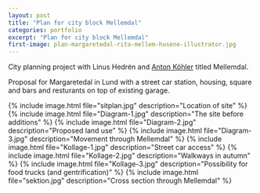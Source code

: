 ```yaml
---
layout: post
title: "Plan for city block Mellemdal"
categories: portfolio
excerpt: "Plan for city block Mellemdal"
first-image: plan-margaretedal-rita-mellem-husene-illustrator.jpg
---
```

City planning project with Linus Hedrén and [Anton Köhler](http://www.kohlerarkitektur.se/) titled Mellemdal.

Proposal for Margaretedal in Lund with a street car station, housing, square and bars and resturants on top of existing garage.

{% include image.html file="sitplan.jpg" description="Location of site" %}
{% include image.html file="Diagram-1.jpg" description="The site before additions" %}
{% include image.html file="Diagram-2.jpg" description="Proposed land use" %}
{% include image.html file="Diagram-3.jpg" description="Movement through Mellemdal" %}
{% include image.html file="Kollage-1.jpg" description="Street car access" %}
{% include image.html file="Kollage-2.jpg" description="Walkways in autumn" %}
{% include image.html file="Kollage-3.jpg" description="Possibility for food trucks (and gentrification)" %}
{% include image.html file="sektion.jpg" description="Cross section through Mellemdal" %}
